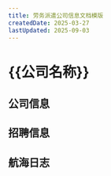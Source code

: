 ```yaml
---
title: 劳务派遣公司信息文档模版
createdDate: 2025-03-27
lastUpdated: 2025-09-03
---
```


# {{公司名称}}

## 公司信息

<StaffingCompanyTable companyJsonFileName="公司名"/>

## 招聘信息

## 航海日志